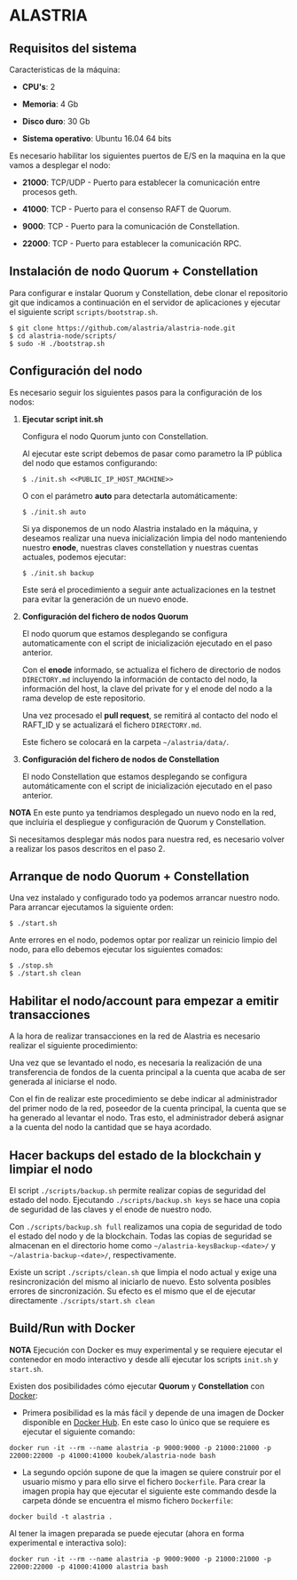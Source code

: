 # ALASTRIA #

## Requisitos del sistema

Caracteristicas de la máquina:

* **CPU's**: 2

* **Memoria**: 4 Gb

* **Disco duro**: 30 Gb

* **Sistema operativo**: Ubuntu 16.04 64 bits

Es necesario habilitar los siguientes puertos de E/S en la maquina en la que vamos a desplegar el nodo:

* **21000**: TCP/UDP - Puerto para establecer la comunicación entre procesos geth.

* **41000**: TCP - Puerto para el consenso RAFT de Quorum.

* **9000**: TCP - Puerto para la comunicación de Constellation.

* **22000**: TCP - Puerto para establecer la comunicación RPC.

## Instalación de nodo Quorum + Constellation

Para configurar e instalar Quorum y Constellation, debe clonar el repositorio git que indicamos a continuación en el servidor de aplicaciones y ejecutar el siguiente script `scripts/bootstrap.sh`.

```
$ git clone https://github.com/alastria/alastria-node.git
$ cd alastria-node/scripts/
$ sudo -H ./bootstrap.sh
```

## Configuración del nodo
 Es necesario seguir los siguientes pasos para la configuración de los nodos:

1. **Ejecutar script init.sh**

	Configura el nodo Quorum junto con Constellation. 
	
	Al ejecutar este script debemos de pasar como parametro la IP pública del nodo que estamos configurando:
	```
	$ ./init.sh <<PUBLIC_IP_HOST_MACHINE>>
	```
	O con el parámetro **auto** para detectarla automáticamente:
	```
	$ ./init.sh auto
	```
	Si ya disponemos de un nodo Alastria instalado en la máquina, y deseamos realizar una nueva
	inicialización limpia del nodo manteniendo nuestro **enode**, 
	nuestras claves constellation y nuestras cuentas actuales, podemos ejecutar:
	```
	$ ./init.sh backup
	```
	Este será el procedimiento a seguir ante actualizaciones en la testnet para evitar la 
	generación de un nuevo enode.

2. **Configuración del fichero de nodos Quorum**

	El nodo quorum que estamos desplegando se configura automaticamente con el script de inicialización ejecutado en el paso anterior.

	Con el **enode** informado, se actualiza el fichero de directorio de nodos `DIRECTORY.md` incluyendo la información de contacto del nodo, la información del host, la clave del private for y el enode del nodo a la rama develop de este repositorio.

	Una vez procesado el **pull request**, se remitirá al contacto del nodo el RAFT_ID y se actualizará el fichero `DIRECTORY.md`.

	Este fichero se colocará en la carpeta `~/alastria/data/`.

3. **Configuración del fichero de nodos de Constellation**

	El nodo Constellation que estamos desplegando se configura automáticamente con el script de inicialización ejecutado en el paso anterior.

**NOTA**
En este punto ya tendriamos desplegado un nuevo nodo en la red, que incluiria el despliegue y configuración de Quorum y Constellation.

Si necesitamos desplegar más nodos para nuestra red, es necesario volver a realizar los pasos descritos en el paso 2.

## Arranque de nodo Quorum + Constellation
Una vez instalado y configurado todo ya podemos arrancar nuestro nodo. Para arrancar ejecutamos la siguiente orden:
```
$ ./start.sh
```
Ante errores en el nodo, podemos optar por realizar un reinicio limpio del nodo, para ello debemos
ejecutar los siguientes comados:
```
$ ./stop.sh
$ ./start.sh clean
```

## Habilitar el nodo/account para empezar a emitir transacciones
A la hora de realizar transacciones en la red de Alastria es necesario realizar el siguiente procedimiento:

Una vez que se levantado el nodo, es necesaria la realización de una transferencia de fondos de la cuenta principal a la cuenta que acaba de ser generada al iniciarse el nodo.

Con el fin de realizar este procedimiento se debe indicar al administrador del primer nodo de la red, poseedor de la cuenta principal, la cuenta que se ha generado al levantar el nodo. Tras esto, el administrador deberá asignar a la cuenta del nodo la cantidad que se haya acordado.

## Hacer backups del estado de la blockchain y limpiar el nodo
El script `./scripts/backup.sh` permite realizar copias de seguridad del estado del nodo.
Ejecutando `./scripts/backup.sh keys` se hace una copia de seguridad de las claves y el enode de
nuestro nodo.

Con `./scripts/backup.sh full` realizamos una copia de seguridad de todo el estado del nodo y de la
blockchain. Todas las copias de seguridad se almacenan en el directorio home
como `~/alastria-keysBackup-<date>/` y `~/alastria-backup-<date>/`, respectivamente.

Existe un script `./scripts/clean.sh` que limpia el nodo actual y exige una resincronización
del mismo al iniciarlo de nuevo. Esto solventa posibles errores de sincronización.
Su efecto es el mismo que el de ejecutar directamente `./scripts/start.sh clean`


## Build/Run with Docker

**NOTA**
Ejecución con Docker es muy experimental y se requiere ejecutar el contenedor en modo interactivo y desde allí ejecutar los scripts `init.sh` y `start.sh`.


Existen dos posibilidades cómo ejecutar **Quorum** y **Constellation** con [Docker](https://www.docker.com/):
- Primera posibilidad es la más fácil y depende de una imagen de Docker disponible en [Docker Hub](hub.docker.com). En este caso lo único que se requiere es ejecutar el siguiente comando:
```
docker run -it --rm --name alastria -p 9000:9000 -p 21000:21000 -p 22000:22000 -p 41000:41000 koubek/alastria-node bash
```

- La segundo opción supone de que la imagen se quiere construir por el usuario mismo y para ello sirve el fichero `Dockerfile`. Para crear la imagen propia hay que ejecutar el siguiente este commando desde la carpeta dónde se encuentra el mismo fichero `Dockerfile`:
```
docker build -t alastria .
```

Al tener la imagen preparada se puede ejecutar (ahora en forma experimental e interactiva solo):
```
docker run -it --rm --name alastria -p 9000:9000 -p 21000:21000 -p 22000:22000 -p 41000:41000 alastria bash
```